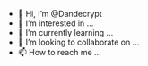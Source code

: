- 👋 Hi, I’m @Dandecrypt
- 👀 I’m interested in ...
- 🌱 I’m currently learning ...
- 💞️ I’m looking to collaborate on ...
- 📫 How to reach me ...

<!---
Dandecrypt/Dandecrypt is a ✨ special ✨ repository because its `README.md` (this file) appears on your GitHub profile.
You can click the Preview link to take a look at your changes.
--->
